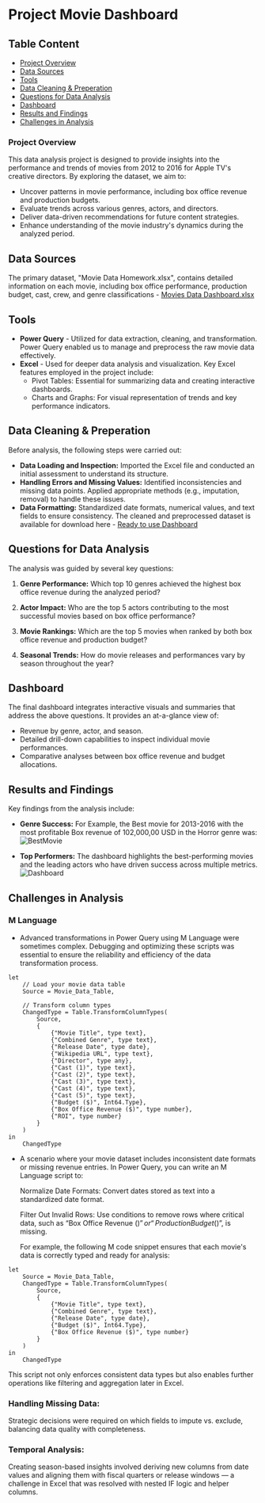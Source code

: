 # Project Movie Dashboard
## Table Content
- [Project Overview](#project-overview)
- [Data Sources](#data-sources)
- [Tools](#tools)
- [Data Cleaning & Preperation](#data-cleaning-and-preperation)
- [Questions for Data Analysis](#questions-for-data-analysis)
- [Dashboard](#dashboard)
- [Results and Findings](#results-and-findings)
- [Challenges in Analysis](#challenges-in-analysis)

### Project Overview
This data analysis project is designed to provide insights into the performance and trends of movies from 2012 to 2016 for Apple TV's creative directors. By exploring the dataset, we aim to:
- Uncover patterns in movie performance, including box office revenue and production budgets.
- Evaluate trends across various genres, actors, and directors.
- Deliver data-driven recommendations for future content strategies.
- Enhance understanding of the movie industry's dynamics during the analyzed period.

## Data Sources
The primary dataset, "Movie Data Homework.xlsx", contains detailed information on each movie, including box office performance, production budget, cast, crew, and genre classifications - [Movies Data Dashboard.xlsx](https://github.com/user-attachments/files/19275898/Movies.Data.Dashboard.xlsx)


## Tools
- **Power Query** - Utilized for data extraction, cleaning, and transformation. Power Query enabled us to manage and preprocess the raw movie data effectively.
- **Excel** - Used for deeper data analysis and visualization. Key Excel features employed in the project include:
  - Pivot Tables: Essential for summarizing data and creating interactive dashboards.
  - Charts and Graphs: For visual representation of trends and key performance indicators.

## Data Cleaning & Preperation
Before analysis, the following steps were carried out:
- **Data Loading and Inspection:**
  Imported the Excel file and conducted an initial assessment to understand its structure.
- **Handling Errors and Missing Values:** Identified inconsistencies and missing data points. Applied appropriate methods (e.g., imputation, removal) to handle these issues.
- **Data Formatting:** Standardized date formats, numerical values, and text fields to ensure consistency. The cleaned and preprocessed dataset is available for download here - [Ready to use Dashboard](https://github.com/user-attachments/files/19238698/Cleaned.Movie.Data.with.combined-Avi.xlsx)

## Questions for Data Analysis
The analysis was guided by several key questions:

 1. **Genre Performance:**
    Which top 10 genres achieved the highest box office revenue during the analyzed period?

 2. **Actor Impact:**
    Who are the top 5 actors contributing to the most successful movies based on box office performance?

 3. **Movie Rankings:**
    Which are the top 5 movies when ranked by both box office revenue and production budget?

 4. **Seasonal Trends:**
    How do movie releases and performances vary by season throughout the year?

## Dashboard

The final dashboard integrates interactive visuals and summaries that address the above questions. It provides an at-a-glance view of:
- Revenue by genre, actor, and season.
- Detailed drill-down capabilities to inspect individual movie performances.
- Comparative analyses between box office revenue and budget allocations.


## Results and Findings
Key findings from the analysis include:
- **Genre Success:** For Example, the Best movie for 2013-2016 with the most profitable Box revenue of 102,000,00 USD in the Horror genre was:
![BestMovie](https://github.com/user-attachments/assets/7afe3433-9b9b-4287-b781-76c33c962655)

- **Top Performers:**
The dashboard highlights the best-performing movies and the leading actors who have driven success across multiple metrics.
![Dashboard](https://github.com/user-attachments/assets/c33157e2-de85-4c66-8a1b-dd101a00bb8c)


## Challenges in Analysis
### M Language
- Advanced transformations in Power Query using M Language were sometimes complex. Debugging and optimizing these scripts was essential to ensure the reliability and efficiency of the data transformation process.
```
let
    // Load your movie data table 
    Source = Movie_Data_Table,
    
    // Transform column types
    ChangedType = Table.TransformColumnTypes(
        Source,
        {
            {"Movie Title", type text},
            {"Combined Genre", type text},
            {"Release Date", type date},
            {"Wikipedia URL", type text},
            {"Director", type any},
            {"Cast (1)", type text},
            {"Cast (2)", type text},
            {"Cast (3)", type text},
            {"Cast (4)", type text},
            {"Cast (5)", type text},
            {"Budget ($)", Int64.Type},
            {"Box Office Revenue ($)", type number},
            {"ROI", type number}
        }
    )
in
    ChangedType
```

- A scenario where your movie dataset includes inconsistent date formats or missing revenue entries. In Power Query, you can write an M Language script to:

    Normalize Date Formats:
    Convert dates stored as text into a standardized date format.

    Filter Out Invalid Rows:
    Use conditions to remove rows where critical data, such as “Box Office Revenue ($)” or “Production Budget ($)”, is missing.

    For example, the following M code snippet ensures that each movie's data is correctly typed and ready for analysis:
```
let
    Source = Movie_Data_Table,
    ChangedType = Table.TransformColumnTypes(
        Source,
        {
            {"Movie Title", type text},
            {"Combined Genre", type text},
            {"Release Date", type date},
            {"Budget ($)", Int64.Type},
            {"Box Office Revenue ($)", type number}
        }
    )
in
    ChangedType
```
  This script not only enforces consistent data types but also enables further operations like filtering and aggregation later in Excel.

### Handling Missing Data:
Strategic decisions were required on which fields to impute vs. exclude, balancing data quality with completeness.

### Temporal Analysis:
Creating season-based insights involved deriving new columns from date values and aligning them with fiscal quarters or release windows — a challenge in Excel that was resolved with nested IF logic and helper columns.

